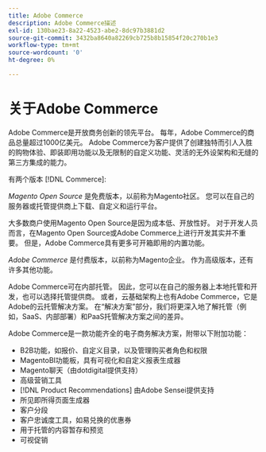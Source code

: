 ```yaml
---
title: Adobe Commerce
description: Adobe Commerce描述
exl-id: 130bae23-8a22-4523-abe2-8dc97b3881d2
source-git-commit: 3432ba8640a82269cb725b8b15854f20c270b1e3
workflow-type: tm+mt
source-wordcount: '0'
ht-degree: 0%

---
```


# 关于Adobe Commerce

Adobe Commerce是开放商务创新的领先平台。 每年，Adobe Commerce的商品总量超过1000亿美元。 Adobe Commerce为客户提供了创建独特而引人入胜的购物体验、即装即用功能以及无限制的自定义功能、灵活的无外设架构和无缝的第三方集成的能力。

有两个版本 [!DNL Commerce]:

_Magento Open Source_ 是免费版本，以前称为Magento社区。 您可以在自己的服务器或托管提供商上下载、自定义和运行平台。

大多数商户使用Magento Open Source是因为成本低、开放性好。 对于开发人员而言，在Magento Open Source或Adobe Commerce上进行开发其实并不重要。 但是，Adobe Commerce具有更多可开箱即用的内置功能。

_Adobe Commerce_ 是付费版本，以前称为Magento企业。 作为高级版本，还有许多其他功能。

Adobe Commerce可在内部托管。 因此，您可以在自己的服务器上本地托管和开发，也可以选择托管提供商。 或者，云基础架构上也有Adobe Commerce，它是Adobe的云托管解决方案。 在“解决方案”部分，我们将更深入地了解托管（例如，SaaS、内部部署）和PaaS托管解决方案之间的差异。

Adobe Commerce是一款功能齐全的电子商务解决方案，附带以下附加功能：

- B2B功能，如报价、自定义目录，以及管理购买者角色和权限
- MagentoBI功能板，具有可视化和自定义报表生成器
- Magento聊天（由dotdigital提供支持）
- 高级营销工具
- [!DNL Product Recommendations] 由Adobe Sensei提供支持
- 所见即所得页面生成器
- 客户分段
- 客户忠诚度工具，如易兑换的优惠券
- 用于托管的内容暂存和预览
- 可视促销
